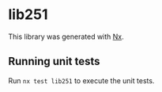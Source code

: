 # lib251

This library was generated with [Nx](https://nx.dev).

## Running unit tests

Run `nx test lib251` to execute the unit tests.
